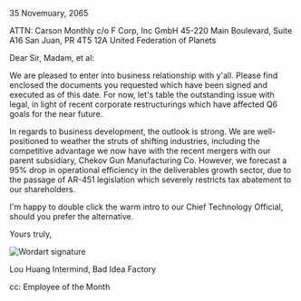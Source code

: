35 Novemuary, 2065

ATTN: Carson Monthly
c/o F Corp, Inc GmbH
45-220 Main Boulevard, Suite A16
San Juan, PR 4T5 12A
United Federation of Planets


Dear Sir, Madam, et al:

We are pleased to enter into business relationship with y'all. Please find enclosed the documents you requested which have been signed and executed as of this date. For now, let's table the outstanding issue with legal, in light of recent corporate restructurings which have affected Q6 goals for the near future.

In regards to business development, the outlook is strong. We are well-positioned to weather the struts of shifting industries, including the competitive advantage we now have with the recent mergers with our parent subsidiary, Chekov Gun Manufacturing Co. However, we forecast a 95% drop in operational efficiency in the deliverables growth sector, due to the passage of AR-451 legislation which severely restricts tax abatement to our shareholders.

I'm happy to double click the warm intro to our Chief Technology Official, should you prefer the alternative.

Yours truly,

![Wordart signature](/louhuang_wordart_signature.png)

Lou Huang
Intermind, Bad Idea Factory


cc: Employee of the Month
